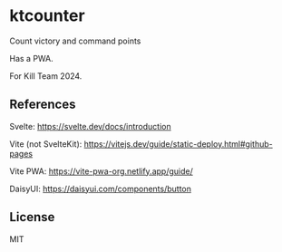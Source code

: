 # ktcounter

Count victory and command points

Has a PWA.

For Kill Team 2024.

## References

Svelte: https://svelte.dev/docs/introduction

Vite (not SvelteKit): https://vitejs.dev/guide/static-deploy.html#github-pages

Vite PWA: https://vite-pwa-org.netlify.app/guide/

DaisyUI: https://daisyui.com/components/button

## License

MIT
